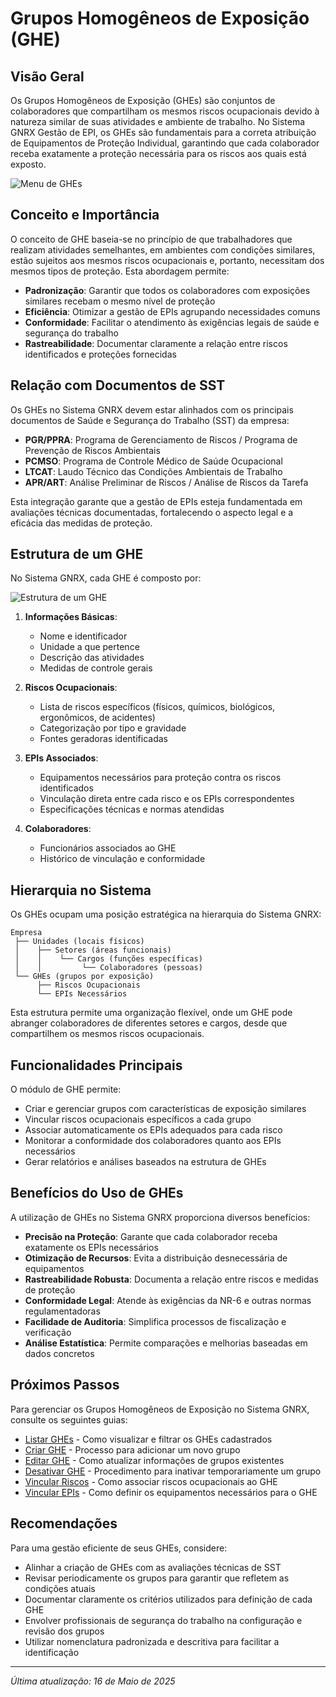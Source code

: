 # Grupos Homogêneos de Exposição (GHE)

## Visão Geral

Os Grupos Homogêneos de Exposição (GHEs) são conjuntos de colaboradores que compartilham os mesmos riscos ocupacionais devido à natureza similar de suas atividades e ambiente de trabalho. No Sistema GNRX Gestão de EPI, os GHEs são fundamentais para a correta atribuição de Equipamentos de Proteção Individual, garantindo que cada colaborador receba exatamente a proteção necessária para os riscos aos quais está exposto.

![Menu de GHEs](../../../assets/images/menu-ghes.png)

## Conceito e Importância

O conceito de GHE baseia-se no princípio de que trabalhadores que realizam atividades semelhantes, em ambientes com condições similares, estão sujeitos aos mesmos riscos ocupacionais e, portanto, necessitam dos mesmos tipos de proteção. Esta abordagem permite:

- **Padronização**: Garantir que todos os colaboradores com exposições similares recebam o mesmo nível de proteção
- **Eficiência**: Otimizar a gestão de EPIs agrupando necessidades comuns
- **Conformidade**: Facilitar o atendimento às exigências legais de saúde e segurança do trabalho
- **Rastreabilidade**: Documentar claramente a relação entre riscos identificados e proteções fornecidas

## Relação com Documentos de SST

Os GHEs no Sistema GNRX devem estar alinhados com os principais documentos de Saúde e Segurança do Trabalho (SST) da empresa:

- **PGR/PPRA**: Programa de Gerenciamento de Riscos / Programa de Prevenção de Riscos Ambientais
- **PCMSO**: Programa de Controle Médico de Saúde Ocupacional
- **LTCAT**: Laudo Técnico das Condições Ambientais de Trabalho
- **APR/ART**: Análise Preliminar de Riscos / Análise de Riscos da Tarefa

Esta integração garante que a gestão de EPIs esteja fundamentada em avaliações técnicas documentadas, fortalecendo o aspecto legal e a eficácia das medidas de proteção.

## Estrutura de um GHE

No Sistema GNRX, cada GHE é composto por:

![Estrutura de um GHE](../../../assets/images/estrutura-ghe.png)

1. **Informações Básicas**:
   - Nome e identificador
   - Unidade a que pertence
   - Descrição das atividades
   - Medidas de controle gerais

2. **Riscos Ocupacionais**:
   - Lista de riscos específicos (físicos, químicos, biológicos, ergonômicos, de acidentes)
   - Categorização por tipo e gravidade
   - Fontes geradoras identificadas

3. **EPIs Associados**:
   - Equipamentos necessários para proteção contra os riscos identificados
   - Vinculação direta entre cada risco e os EPIs correspondentes
   - Especificações técnicas e normas atendidas

4. **Colaboradores**: 
   - Funcionários associados ao GHE
   - Histórico de vinculação e conformidade

## Hierarquia no Sistema

Os GHEs ocupam uma posição estratégica na hierarquia do Sistema GNRX:

```
Empresa
 ├── Unidades (locais físicos)
 │    ├── Setores (áreas funcionais)
 │    │    └── Cargos (funções específicas)
 │    │         └── Colaboradores (pessoas)
 └── GHEs (grupos por exposição)
      ├── Riscos Ocupacionais
      └── EPIs Necessários
```

Esta estrutura permite uma organização flexível, onde um GHE pode abranger colaboradores de diferentes setores e cargos, desde que compartilhem os mesmos riscos ocupacionais.

## Funcionalidades Principais

O módulo de GHE permite:

- Criar e gerenciar grupos com características de exposição similares
- Vincular riscos ocupacionais específicos a cada grupo
- Associar automaticamente os EPIs adequados para cada risco
- Monitorar a conformidade dos colaboradores quanto aos EPIs necessários
- Gerar relatórios e análises baseados na estrutura de GHEs

## Benefícios do Uso de GHEs

A utilização de GHEs no Sistema GNRX proporciona diversos benefícios:

- **Precisão na Proteção**: Garante que cada colaborador receba exatamente os EPIs necessários
- **Otimização de Recursos**: Evita a distribuição desnecessária de equipamentos
- **Rastreabilidade Robusta**: Documenta a relação entre riscos e medidas de proteção
- **Conformidade Legal**: Atende às exigências da NR-6 e outras normas regulamentadoras
- **Facilidade de Auditoria**: Simplifica processos de fiscalização e verificação
- **Análise Estatística**: Permite comparações e melhorias baseadas em dados concretos

## Próximos Passos

Para gerenciar os Grupos Homogêneos de Exposição no Sistema GNRX, consulte os seguintes guias:

- [Listar GHEs](./listar-ghe.md) - Como visualizar e filtrar os GHEs cadastrados
- [Criar GHE](./criar-ghe.md) - Processo para adicionar um novo grupo
- [Editar GHE](./editar-ghe.md) - Como atualizar informações de grupos existentes
- [Desativar GHE](./desativar-ghe.md) - Procedimento para inativar temporariamente um grupo
- [Vincular Riscos](./vincular-riscos.md) - Como associar riscos ocupacionais ao GHE
- [Vincular EPIs](./vincular-epis.md) - Como definir os equipamentos necessários para o GHE

## Recomendações

Para uma gestão eficiente de seus GHEs, considere:

- Alinhar a criação de GHEs com as avaliações técnicas de SST
- Revisar periodicamente os grupos para garantir que refletem as condições atuais
- Documentar claramente os critérios utilizados para definição de cada GHE
- Envolver profissionais de segurança do trabalho na configuração e revisão dos grupos
- Utilizar nomenclatura padronizada e descritiva para facilitar a identificação

---

*Última atualização: 16 de Maio de 2025*